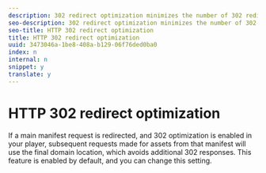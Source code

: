 ```yaml
---
description: 302 redirect optimization minimizes the number of 302 redirect responses, which allows your application to load balance more effectively.
seo-description: 302 redirect optimization minimizes the number of 302 redirect responses, which allows your application to load balance more effectively.
seo-title: HTTP 302 redirect optimization
title: HTTP 302 redirect optimization
uuid: 3473046a-1be8-408a-b129-06f76ded0ba0
index: n
internal: n
snippet: y
translate: y
---
```


# HTTP 302 redirect optimization

If a main manifest request is redirected, and 302 optimization is enabled in your player, subsequent requests made for assets from that manifest will use the final domain location, which avoids additional 302 responses.
This feature is enabled by default, and you can change this setting.
